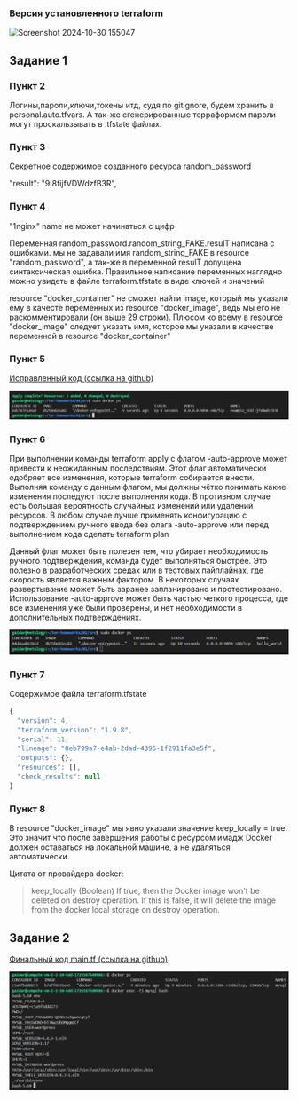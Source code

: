 ### Версия установленного terraform

![Screenshot 2024-10-30 155047](https://github.com/user-attachments/assets/ffd8717e-d155-40ce-831e-61ec8efb55aa)

## Задание 1

### Пункт 2

Логины,пароли,ключи,токены итд, судя по gitignore, будем хранить в personal.auto.tfvars. А так-же сгенерированные терраформом пароли могут проскальзывать в .tfstate файлах.

### Пункт 3

Cекретное содержимое созданного ресурса random_password

"result": "9I8fijfVDWdzfB3R",

### Пункт 4

"1nginx" name не может начинаться с цифр

Переменная random_password.random_string_FAKE.resulT написана с ошибками. мы не задавали имя random_string_FAKE в resource "random_password", а так-же в переменной resulT допущена синтаксическая ошибка. Правильное написание переменных наглядно можно увидеть в файле terraform.tfstate в виде ключей и значений

resource "docker_container" не сможет найти image, который мы указали ему в качесте переменных из resource "docker_image", ведь мы его не раскомментировали (он выше 29 строки). Плюсом ко всему в resource "docker_image" следует указать имя, которое мы указали в качестве переменной в resource "docker_container"

### Пункт 5

[Исправленный код (ссылка на github)](https://github.com/gaidarvu/ter-homeworks/blob/main/01/src/main.tf)

![alt text](image.png)

### Пункт 6

При выполнении команды terraform apply с флагом -auto-approve может привести к неожиданным последствиям. Этот флаг автоматически одобряет все изменения, которые terraform собирается внести. Выполняя команду с данным флагом, мы должны чётко понимать какие изменения последуют после выполнения кода. В противном случае есть большая вероятность случайных изменений или удалений ресурсов. В любом случае лучше применять конфигурацию с подтверждением ручного ввода без флага -auto-approve или перед выполнением кода сделать terraform plan

Данный флаг может быть полезен тем, что убирает необходимость ручного подтверждения, команда будет выполняться быстрее. Это полезно в разработческих средах или в тестовых пайплайнах, где скорость является важным фактором. В некоторых случаях развертывание может быть заранее запланировано и протестировано. Использование -auto-approve может быть частью четкого процесса, где все изменения уже были проверены, и нет необходимости в дополнительных подтверждениях.

![alt text](image-1.png)

### Пункт 7

Cодержимое файла terraform.tfstate

```js
{
  "version": 4,
  "terraform_version": "1.9.8",
  "serial": 11,
  "lineage": "8eb799a7-e4ab-2dad-4396-1f2911fa3e5f",
  "outputs": {},
  "resources": [],
  "check_results": null
}
```

### Пункт 8

В resource "docker_image" мы явно указали значение keep_locally = true. Это значит что после завершения работы с ресурсом имадж Docker должен оставаться на локальной машине, а не удаляться автоматически.

Цитата от провайдера docker: 
>keep_locally (Boolean) If true, then the Docker image won't be deleted on destroy operation. If this is false, it will delete the image from the docker local storage on destroy operation.

## Задание 2

[Финальный код main.tf (ссылка на github)](https://github.com/gaidarvu/ter-homeworks/blob/main/01/src/main.tf)

![alt text](image-3.png)